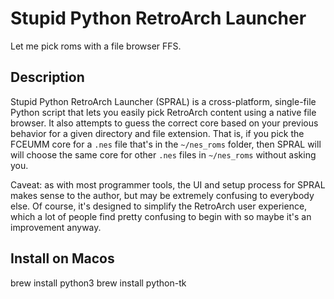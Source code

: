 # Stupid Python RetroArch Launcher

Let me pick roms with a file browser FFS.

## Description

Stupid Python RetroArch Launcher (SPRAL) is a cross-platform, single-file Python script that lets you easily pick RetroArch content using a native file browser. It also attempts to guess the correct core based on your previous behavior for a given directory and file extension. That is, if you pick the FCEUMM core for a `.nes` file that's in the `~/nes_roms` folder, then SPRAL will will choose the same core for other `.nes` files in `~/nes_roms` without asking you.

Caveat: as with most programmer tools, the UI and setup process for SPRAL makes sense to the author, but may be extremely confusing to everybody else. Of course, it's designed to simplify the RetroArch user experience, which a lot of people find pretty confusing to begin with so maybe it's an improvement anyway.

## Install on Macos
brew install python3
brew install python-tk
